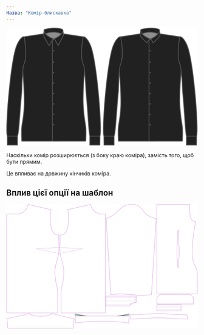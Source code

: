 ```yaml
---
Назва: "Комір-блискавка"
---
```


![Комір з розворотом](collarflare.svg)

Наскільки комір розширюється (з боку краю коміра), замість того, щоб бути прямим.

<Note>

Це впливає на довжину кінчиків коміра.

</Note>

## Вплив цієї опції на шаблон

![На цьому зображенні показано вплив цієї опції шляхом накладання декількох варіантів, які мають різне значення для цієї опції](simone_collarflare_sample.svg "Вплив цієї опції на шаблон")
